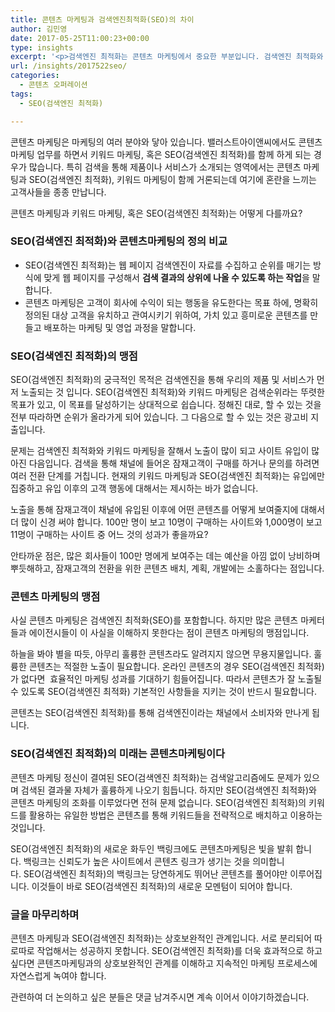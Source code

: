 ```yaml
---
title: 콘텐츠 마케팅과 검색엔진최적화(SEO)의 차이
author: 김민영
date: 2017-05-25T11:00:23+00:00
type: insights
excerpt: '<p>검색엔진 최적화는 콘텐츠 마케팅에서 중요한 부분입니다. 검색엔진 최적화와 콘텐츠 마케팅의 차이와 관계를 알아봅니다.&nbsp;</p>'
url: /insights/2017522seo/
categories:
  - 콘텐츠 오퍼레이션
tags:
  - SEO(검색엔진 최적화)

---
```

콘텐츠 마케팅은 마케팅의 여러 분야와 닿아 있습니다. 밸러스트아이앤씨에서도 콘텐츠 마케팅 업무를 하면서 키워드 마케팅, 혹은 SEO(검색엔진 최적화)를 함께 하게 되는 경우가 많습니다. 특히 검색을 통해 제품이나 서비스가 소개되는 영역에서는 콘텐츠 마케팅과 SEO(검색엔진 최적화), 키워드 마케팅이 함께 거론되는데 여기에 혼란을 느끼는 고객사들을 종종 만납니다.

콘텐츠 마케팅과 키워드 마케팅, 혹은 SEO(검색엔진 최적화)는 어떻게 다를까요?

### SEO(검색엔진 최적화)와 콘텐츠마케팅의 정의 비교

<ul dir="ltr">
  <li>
    SEO(검색엔진 최적화)는 웹 페이지 검색엔진이 자료를 수집하고 순위를 매기는 방식에 맞게 웹 페이지를 구성해서 <strong>검색 결과의 상위에 나올 수 있도록 하는 작업</strong>을 말합니다.
  </li>
  <li>
    콘텐츠 마케팅은 고객이 회사에 수익이 되는 행동을 유도한다는 목표 하에, 명확히 정의된 대상 고객을 유치하고 관여시키기 위하여, 가치 있고 흥미로운 콘텐츠를 만들고 배포하는 마케팅 및 영업 과정을 말합니다.
  </li>
</ul>

### SEO(검색엔진 최적화)의 맹점

SEO(검색엔진 최적화)의 궁극적인 목적은 검색엔진을 통해 우리의 제품 및 서비스가 먼저 노출되는 것 입니다. SEO(검색엔진 최적화)와 키워드 마케팅은 검색순위라는 뚜렷한 목표가 있고, 이 목표를 달성하기는 상대적으로 쉽습니다. 정해진 대로, 할 수 있는 것을 전부 따라하면 순위가 올라가게 되어 있습니다. 그 다음으로 할 수 있는 것은 광고비 지출입니다.

문제는 검색엔진 최적화와 키워드 마케팅을 잘해서 노출이 많이 되고 사이트 유입이 많아진 다음입니다. 검색을 통해 채널에 들어온 잠재고객이 구매를 하거나 문의를 하려면 여러 전환 단계를 거칩니다. 현재의 키워드 마케팅과 SEO(검색엔진 최적화)는 유입에만 집중하고 유입 이후의 고객 행동에 대해서는 제시하는 바가 없습니다.

노출을 통해 잠재고객이 채널에 유입된 이후에 어떤 콘텐츠를 어떻게 보여줄지에 대해서 더 많이 신경 써야 합니다. 100만 명이 보고 10명이 구매하는 사이트와 1,000명이 보고 11명이 구매하는 사이트 중 어느 것의 성과가 좋을까요?

안타까운 점은, 많은 회사들이 100만 명에게 보여주는 데는 예산을 아낌 없이 낭비하며 뿌듯해하고, 잠재고객의 전환을 위한 콘텐츠 배치, 계획, 개발에는 소홀하다는 점입니다.

### 콘텐츠 마케팅의 맹점

사실 콘텐츠 마케팅은 검색엔진 최적화(SEO)를 포함합니다. 하지만 많은 콘텐츠 마케터들과 에이전시들이 이 사실을 이해하지 못한다는 점이 콘텐츠 마케팅의 맹점입니다.

하늘을 봐야 별을 따듯, 아무리 훌륭한 콘텐츠라도 알려지지 않으면 무용지물입니다. 훌륭한 콘텐츠는 적절한 노출이 필요합니다. 온라인 콘텐츠의 경우 SEO(검색엔진 최적화)가 없다면  효율적인 마케팅 성과를 기대하기 힘들어집니다. 따라서 콘텐츠가 잘 노출될 수 있도록 SEO(검색엔진 최적화) 기본적인 사항들을 지키는 것이 반드시 필요합니다.

콘텐츠는 SEO(검색엔진 최적화)를 통해 검색엔진이라는 채널에서 소비자와 만나게 됩니다.

### SEO(검색엔진 최적화)의 미래는 콘텐츠마케팅이다

콘텐츠 마케팅 정신이 결여된 SEO(검색엔진 최적화)는 검색알고리즘에도 문제가 있으며 검색된 결과물 자체가 훌륭하게 나오기 힘듭니다. 하지만 SEO(검색엔진 최적화)와 콘텐츠 마케팅의 조화를 이루었다면 전혀 문제 없습니다. SEO(검색엔진 최적화)의 키워드를 활용하는 유일한 방법은 콘텐츠를 통해 키워드들을 전략적으로 배치하고 이용하는 것입니다.

SEO(검색엔진 최적화)의 새로운 화두인 백링크에도 콘텐츠마케팅은 빛을 발휘 합니다. 백링크는 신뢰도가 높은 사이트에서 콘텐츠 링크가 생기는 것을 의미합니다. SEO(검색엔진 최적화)의 백링크는 당연하게도 뛰어난 콘텐츠를 풀어야만 이루어집니다. 이것들이 바로 SEO(검색엔진 최적화)의 새로운 모멘텀이 되어야 합니다.

### 글을 마무리하며

콘텐츠 마케팅과 SEO(검색엔진 최적화)는 상호보완적인 관계입니다. 서로 분리되어 따로따로 작업해서는 성공하지 못합니다. SEO(검색엔진 최적화)를 더욱 효과적으로 하고 싶다면 콘텐츠마케팅과의 상호보완적인 관계를 이해하고 지속적인 마케팅 프로세스에 자연스럽게 녹여야 합니다.

관련하여 더 논의하고 싶은 분들은 댓글 남겨주시면 계속 이어서 이야기하겠습니다.